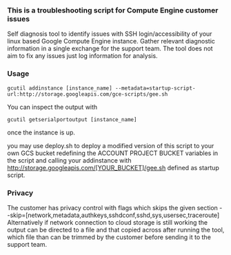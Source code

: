 ### This is a troubleshooting script for Compute Engine customer issues

Self diagnosis tool to identify issues with SSH login/accessibility of your linux based Google Compute Engine instance.
Gather relevant diagnostic information in a single exchange for the support team. The tool does not aim to fix any issues just log information for analysis.

### Usage
```
gcutil addinstance [instance_name] --metadata=startup-script-url:http://storage.googleapis.com/gce-scripts/gee.sh
```
You can inspect the output with
```
gcutil getserialportoutput [instance_name]
```
once the instance is up.

you may use deploy.sh to deploy a modified version of this script to your own GCS bucket
redefining the ACCOUNT PROJECT BUCKET variables in the script and calling your addinstance
with http://storage.googleapis.com/[YOUR_BUCKET]/gee.sh defined as startup script.

### Privacy

The customer has privacy control with flags which skips the given section
--skip=[network,metadata,authkeys,sshdconf,sshd,sys,usersec,traceroute]
Alternatively if network connection to cloud storage is still working the output can be directed to a file and that copied across after running the tool, which file than can be trimmed by the customer before sending it to the support team.

